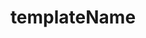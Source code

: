 ---
title: templateName
template: topic.jade
tags: [ template, defaultTemplate ]
description: string name of the template to be used to render this view ( used instead of template )
value: "'some-template'"
---